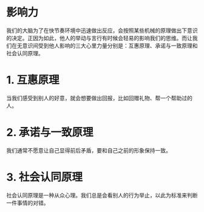 # 影响力

我们的大脑为了在快节奏环境中迅速做出反应，会按照某些机械的原理做出下意识的决定。正因为如此，他人的举动与言行有时候会轻易的影响我们的思维。而让我们在无意识间受到他人影响的三大心里力量分别是：互惠原理、承诺与一致原理和社会认同原理。

# 1. 互惠原理

当我们感受到别人的好意，就会想要做出回报，比如回赠礼物、帮一个帮助过的人。

# 2. 承诺与一致原理

我们通常不愿意让自己显得前后矛盾，要和自己之前的形象保持一致。

# 3. 社会认同原理

社会认同原理是一种从众心理。我们总是会看别人的行为举止，以此为标准来判断一件事情的对错。